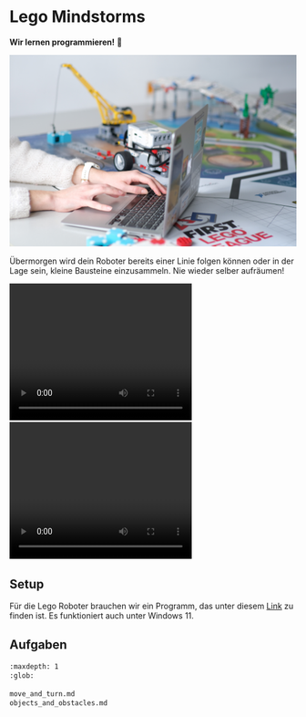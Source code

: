 # Lego Mindstorms

**Wir lernen programmieren!** 🥳

<img src="../_static/iidwfm-presentationen-20.jpg" alt="">

Übermorgen wird dein Roboter bereits einer Linie folgen können oder
in der Lage sein, kleine Bausteine einzusammeln. Nie wieder selber aufräumen!

<video width="320" height="240" controls>
  <source src="../_static/i04_Legomindstorms.mp4" type="video/mp4">
Your browser does not support the video tag.
</video>

<video width="320" height="240" controls>
  <source src="../_static/VID-20221110-WA0000.mp4" type="video/mp4">
Your browser does not support the video tag.
</video>

## Setup

Für die Lego Roboter brauchen wir ein Programm, das unter diesem
[Link](https://education.lego.com/de-de/downloads/retiredproducts/mindstorms-ev3-lab/software)
zu finden ist. Es funktioniert auch unter Windows 11.

## Aufgaben

```{toctree}
:maxdepth: 1
:glob:

move_and_turn.md
objects_and_obstacles.md
```
